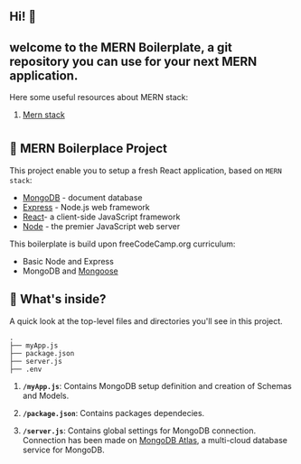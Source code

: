 ## Hi! :wave: 
## welcome to the MERN Boilerplate, a git repository you can use for your next MERN application.

Here some useful resources about MERN stack:
1. [Mern stack](https://www.mongodb.com/mern-stack)

#

## :gem: MERN Boilerplace Project

This project enable you to setup a fresh React application, based on `MERN stack`:
- [MongoDB](https://www.mongodb.com/cloud/atlas) - document database
- [Express](http://expressjs.com/) - Node.js web framework
- [React](https://reactjs.org/)- a client-side JavaScript framework
- [Node](https://nodejs.org/en/) - the premier JavaScript web server 

This boilerplate is build upon freeCodeCamp.org curriculum:
- Basic Node and Express
- MongoDB and [Mongoose](https://mongoosejs.com/)

## 🧐 What's inside?

A quick look at the top-level files and directories you'll see in this project.

    .
    ├── myApp.js
    ├── package.json
    ├── server.js
    ├── .env

1.  **`/myApp.js`**: Contains MongoDB setup definition and creation of Schemas and Models.

1.  **`/package.json`**: Contains packages dependecies.

1.  **`/server.js`**: Contains global settings for MongoDB connection. Connection has been made on [MongoDB Atlas](https://www.mongodb.com/cloud/atlas), a multi-cloud database service for MongoDB.
